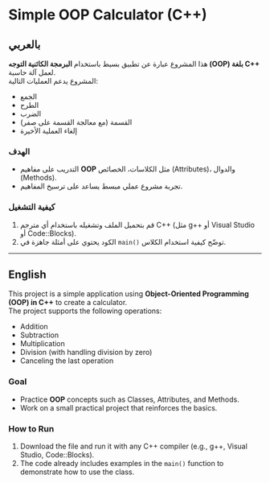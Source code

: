 # Simple OOP Calculator (C++)

## بالعربي
هذا المشروع عبارة عن تطبيق بسيط باستخدام **البرمجة الكائنية التوجه (OOP) بلغة C++** لعمل آلة حاسبة.  
المشروع يدعم العمليات التالية:
- الجمع
- الطرح
- الضرب
- القسمة (مع معالجة القسمة على صفر)
- إلغاء العملية الأخيرة

### الهدف
- التدريب على مفاهيم **OOP** مثل الكلاسات، الخصائص (Attributes)، والدوال (Methods).  
- تجربة مشروع عملي مبسط يساعد على ترسيخ المفاهيم.  

### كيفية التشغيل
1. قم بتحميل الملف وتشغيله باستخدام أي مترجم C++ (مثل g++ أو Visual Studio أو Code::Blocks).  
2. الكود يحتوي على أمثلة جاهزة في `main()` توضّح كيفية استخدام الكلاس.  

---

## English
This project is a simple application using **Object-Oriented Programming (OOP) in C++** to create a calculator.  
The project supports the following operations:
- Addition
- Subtraction
- Multiplication
- Division (with handling division by zero)
- Canceling the last operation

### Goal
- Practice **OOP** concepts such as Classes, Attributes, and Methods.  
- Work on a small practical project that reinforces the basics.  

### How to Run
1. Download the file and run it with any C++ compiler (e.g., g++, Visual Studio, Code::Blocks).  
2. The code already includes examples in the `main()` function to demonstrate how to use the class.
